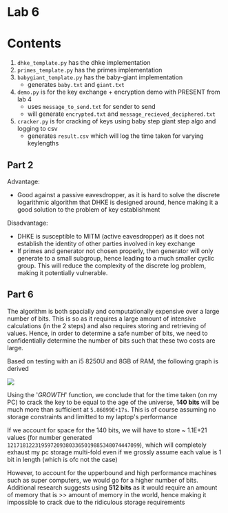 # Lab 6

# Contents
1. `dhke_template.py` has the dhke implementation
2. `primes_template.py` has the primes implementation
3. `babygiant_template.py` has the baby-giant implementation
    - generates `baby.txt` and `giant.txt`
5. `demo.py` is for the key exchange + encryption demo with PRESENT from lab 4
    - uses `message_to_send.txt` for sender to send
    - will generate `encrypted.txt` and `message_recieved_deciphered.txt`
6. `cracker.py` is for cracking of keys using baby step giant step algo and logging to csv
    - generates `result.csv` which will log the time taken for varying keylengths

## Part 2

Advantage:
- Good against a passive eavesdropper, as it is hard to solve the discrete logarithmic algorithm that DHKE is designed around, hence making it a good solution to the problem of key establishment

Disadvantage:
- DHKE is susceptible to MITM (active eavesdropper) as it does not establish the identity of other parties involved in key exchange
- If primes and generator not chosen properly, then generator will only generate to a small subgroup, hence leading to a much smaller cyclic group. This will reduce the complexity of the discrete log problem, making it potentially vulnerable. 


## Part 6

The algorithm is both spacially and computationally expensive over a large number of bits. This is so as it requires a large amount of intensive calculations (in the 2 steps) and also requires storing and retrieving of values. Hence, in order to determine a safe number of bits, we need to confidentially determine the number of bits such that these two costs are large. 


Based on testing with an i5 8250U and 8GB of RAM, the following graph is derived

![](https://i.imgur.com/F4XyiRt.png)

Using the '*GROWTH*' function, we conclude that for the time taken (on my PC) to crack the key to be equal to the age of the universe, **140 bits** will be much more than sufficient at  `5.86899E+17s`. This is of course assuming no storage constraints and limitted to my laptop's performance

If we account for space for the 140 bits, we will have to store ~ 1.1E+21 values (for number generated `1217181223195972093803365019885348074447099`), which will completely exhaust my pc storage multi-fold even if we grossly assume each value is 1 bit in length (which is ofc not the case)

However, to account for the upperbound and high performance machines such as super computers, we would go for a higher number of bits. Additional research  suggests using **512 bits** as it would require an amount of memory that is >> amount of memory in the world, hence making it impossible to crack due to the ridiculous storage requirements